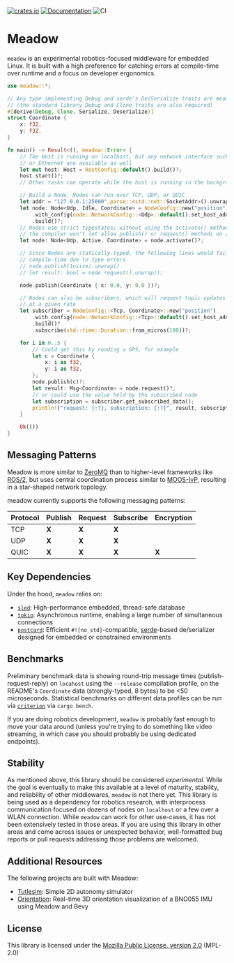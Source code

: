 [![crates.io](https://img.shields.io/crates/v/meadow.svg)](https://crates.io/crates/meadow) [![Documentation](https://docs.rs/meadow/badge.svg)](https://docs.rs/meadow) ![CI](https://github.com/quietlychris/meadow/actions/workflows/rust.yml/badge.svg)
# Meadow

`meadow` is an experimental robotics-focused middleware for embedded Linux. It is built with a high preference for catching errors at compile-time over runtime and a focus on developer ergonomics. 

```rust
use meadow::*;

// Any type implementing Debug and serde's De/Serialize traits are meadow-compatible
// (the standard library Debug and Clone traits are also required)
#[derive(Debug, Clone, Serialize, Deserialize)]
struct Coordinate {
    x: f32,
    y: f32,
}

fn main() -> Result<(), meadow::Error> {
    // The Host is running on localhost, but any network interface such as WiFi
    // or Ethernet are available as well
    let mut host: Host = HostConfig::default().build()?;
    host.start()?;
    // Other tasks can operate while the host is running in the background

    // Build a Node. Nodes can run over TCP, UDP, or QUIC
    let addr = "127.0.0.1:25000".parse::<std::net::SocketAddr>().unwrap();
    let node: Node<Udp, Idle, Coordinate> = NodeConfig::new("position")
        .with_config(node::NetworkConfig::<Udp>::default().set_host_addr(addr))
        .build()?;
    // Nodes use strict typestates; without using the activate() method first,
    // the compiler won't let allow publish() or request() methods on an Idle Node
    let node: Node<Udp, Active, Coordinate> = node.activate()?;

    // Since Nodes are statically-typed, the following lines would fail at
    // compile-time due to type errors
    // node.publish(1usize).unwrap()
    // let result: bool = node.request().unwrap();

    node.publish(Coordinate { x: 0.0, y: 0.0 })?;

    // Nodes can also be subscribers, which will request topic updates from the Host
    // at a given rate
    let subscriber = NodeConfig::<Tcp, Coordinate>::new("position")
        .with_config(node::NetworkConfig::<Tcp>::default().set_host_addr(addr))
        .build()?
        .subscribe(std::time::Duration::from_micros(100))?;

    for i in 0..5 {
        // Could get this by reading a GPS, for example
        let c = Coordinate {
            x: i as f32,
            y: i as f32,
        };
        node.publish(c)?;
        let result: Msg<Coordinate> = node.request()?;
        // or could use the value held by the subscribed node
        let subscription = subscriber.get_subscribed_data();
        println!("request: {:?}, subscription: {:?}", result, subscription);
    }

    Ok(())
}
```

## Messaging Patterns 

Meadow is more similar to [ZeroMQ](https://zguide.zeromq.org/docs/chapter1/) than to higher-level frameworks like [ROS/2](https://design.ros2.org/articles/discovery_and_negotiation.html), but uses central coordination process similar to [MOOS-IvP](https://oceanai.mit.edu/ivpman/pmwiki/pmwiki.php?n=Helm.HelmDesignIntro#section2.4), resulting in a star-shaped network topology. 

meadow currently supports the following messaging patterns:

| Protocol | Publish   | Request    | Subscribe | Encryption |
|----------|-----------|------------|-----------|------------|
| TCP      | **X**     | **X**      | **X**     |            |
| UDP      | **X**     | **X**      | **X**     |            |
| QUIC     | **X**     | **X**      | **X**     | **X**      |

## Key Dependencies
Under the hood, `meadow` relies on:
* [`sled`](https://github.com/spacejam/sled): High-performance embedded, thread-safe database 
* [`tokio`](https://tokio.rs): Asynchronous runtime, enabling a large number of simultaneous connections
* [`postcard`](https://github.com/jamesmunns/postcard): Efficient `#![no_std]`-compatible, [serde](https://serde.rs/)-based de/serializer designed for embedded or constrained environments 

## Benchmarks
Preliminary benchmark data is showing round-trip message times (publish-request-reply) on `locahost` using the `--release` compilation profile, on the README's `Coordinate` data (strongly-typed, 8 bytes) to be <50 microseconds. Statistical benchmarks on different data profiles can be run via [`criterion`](https://github.com/bheisler/criterion.rs) via `cargo bench`.

If you are doing robotics development, `meadow` is probably fast enough to move your data around (unless you're trying to do something like video streaming, in which case you should probably be using dedicated endpoints). 

## Stability
As mentioned above, this library should be considered *experimental*. While the goal is eventually to make this available at a level of maturity, stability, and reliability of other middlewares, `meadow` is not there yet. This library is being used as a dependency for robotics research, with interprocess communication focused on dozens of nodes on `localhost` or a few over a WLAN connection. While `meadow` can work for other use-cases, it has not been extensively tested in those areas. If you are using this library in other areas and come across issues or unexpected behavior, well-formatted bug reports or pull requests addressing those problems are welcomed. 

## Additional Resources
The following projects are built with Meadow:
- [Tutlesim](https://github.com/quietlychris/turtlesim): Simple 2D autonomy simulator
- [Orientation](https://github.com/quietlychris/orientation): Real-time 3D orientation visualization of a BNO055 IMU using Meadow and Bevy

## License

This library is licensed under the [Mozilla Public License, version 2.0](https://www.mozilla.org/en-US/MPL/2.0/FAQ/) (MPL-2.0)
